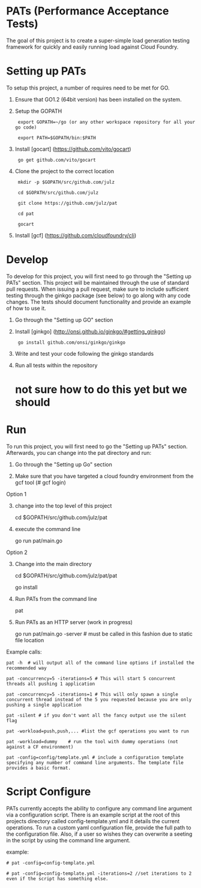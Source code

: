 PATs (Performance Acceptance Tests)
==================================
The goal of this project is to create a super-simple load generation testing framework for quickly and easily running load against Cloud Foundry.


Setting up PATs
==================================
To setup this project, a number of requires need to be met for GO.

1) Ensure that GO1.2 (64bit version) has been installed on the system.

2) Setup the GOPATH

        export GOPATH=~/go (or any other workspace repository for all your go code)

        export PATH=$GOPATH/bin:$PATH

3) Install [gocart] (https://github.com/vito/gocart)

        go get github.com/vito/gocart

4) Clone the project to the correct location

        mkdir -p $GOPATH/src/github.com/julz

        cd $GOPATH/src/github.com/julz

        git clone https://github.com/julz/pat

        cd pat

        gocart

5) Install [gcf] (https://github.com/cloudfoundry/cli)

Develop
===================================
To develop for this project, you will first need to go through the "Setting up PATs" section. This project will
be maintained through the use of standard pull requests. When issuing a pull request, make sure to include sufficient
testing through the ginkgo package (see below) to go along with any code changes. The tests should document 
functionality and provide an example of how to use it.  

1) Go through the "Setting up GO" section

2) Install [ginkgo] (http://onsi.github.io/ginkgo/#getting_ginkgo)

        go install github.com/onsi/ginkgo/ginkgo

3) Write and test your code following the ginkgo standards

4) Run all tests within the repository

	# not sure how to do this yet but we should

Run
==================================
To run this project, you will first need to go the "Setting up PATs" section. Afterwards, you can
change into the pat directory and run:

1) Go through the "Setting up Go" section

2) Make sure that you have targeted a cloud foundry environment from the gcf tool (# gcf login)

Option 1

3) change into the top level of this project

	cd $GOPATH/src/github.com/julz/pat

4) execute the command line

	go run pat/main.go

Option 2

3) Change into the main directory

	cd $GOPATH/src/github.com/julz/pat/pat

	go install

4) Run PATs from the command line

	pat

5) Run PATs as an HTTP server (work in progress)

	go run pat/main.go -server # must be called in this fashion due to static file location

Example calls:

	pat -h  # will output all of the command line options if installed the recommended way

	pat -concurrency=5 -iterations=5 # This will start 5 concurrent threads all pushing 1 application

	pat -concurrency=5 -iterations=1 # This will only spawn a single concurrent thread instead of the 5 you requested because you are only pushing a single application

	pat -silent # if you don't want all the fancy output use the silent flag
 
	pat -workload=push,push,... #list the gcf operations you want to run

	pat -workload=dummy    # run the tool with dummy operations (not against a CF environment)

	pat -config=config/template.yml # include a configuration template specifying any number of command line arguments. The template file provides a basic format.


Script Configure
=====================================
PATs currently accepts the ability to configure any command line argument via a configuration script. There is an example script at the root of this projects
directory called config-template.yml and it details the current operations. To run a custom yaml configuration file, provide the full path to the 
configuration file. Also, if a user so wishes they can overwrite a seeting in the script by using the command line argument.

example:
	
	# pat -config=config-template.yml
	
	# pat -config=config-template.yml -iterations=2 //set iterations to 2 even if the script has something else.
